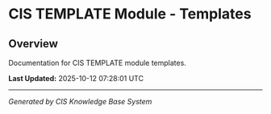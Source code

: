 # CIS TEMPLATE Module - Templates

## Overview
Documentation for CIS TEMPLATE module templates.

**Last Updated:** 2025-10-12 07:28:01 UTC

---
*Generated by CIS Knowledge Base System*